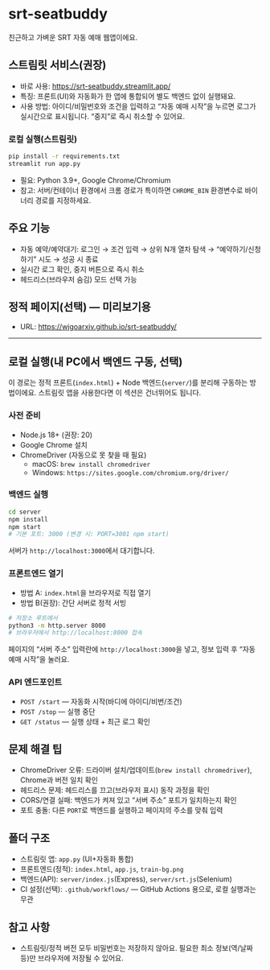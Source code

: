 # srt-seatbuddy

친근하고 가벼운 SRT 자동 예매 웹앱이에요.

## 스트림릿 서비스(권장)

- 바로 사용: https://srt-seatbuddy.streamlit.app/
- 특징: 프론트(UI)와 자동화가 한 앱에 통합되어 별도 백엔드 없이 실행돼요.
- 사용 방법: 아이디/비밀번호와 조건을 입력하고 “자동 예매 시작”을 누르면 로그가 실시간으로 표시됩니다. “중지”로 즉시 취소할 수 있어요.

### 로컬 실행(스트림릿)

```bash
pip install -r requirements.txt
streamlit run app.py
```

- 필요: Python 3.9+, Google Chrome/Chromium
- 참고: 서버/컨테이너 환경에서 크롬 경로가 특이하면 `CHROME_BIN` 환경변수로 바이너리 경로를 지정하세요.

## 주요 기능

- 자동 예약/예약대기: 로그인 → 조건 입력 → 상위 N개 열차 탐색 → “예약하기/신청하기” 시도 → 성공 시 종료
- 실시간 로그 확인, 중지 버튼으로 즉시 취소
- 헤드리스(브라우저 숨김) 모드 선택 가능

## 정적 페이지(선택) — 미리보기용

- URL: https://wjgoarxiv.github.io/srt-seatbuddy/

---

## 로컬 실행(내 PC에서 백엔드 구동, 선택)

이 경로는 정적 프론트(`index.html`) + Node 백엔드(`server/`)를 분리해 구동하는 방법이에요. 스트림릿 앱을 사용한다면 이 섹션은 건너뛰어도 됩니다.

### 사전 준비

- Node.js 18+ (권장: 20)
- Google Chrome 설치
- ChromeDriver (자동으로 못 찾을 때 필요)
  - macOS: `brew install chromedriver`
  - Windows: `https://sites.google.com/chromium.org/driver/`

### 백엔드 실행

```bash
cd server
npm install
npm start
# 기본 포트: 3000 (변경 시: PORT=3001 npm start)
```

서버가 `http://localhost:3000`에서 대기합니다.

### 프론트엔드 열기

- 방법 A: `index.html`을 브라우저로 직접 열기
- 방법 B(권장): 간단 서버로 정적 서빙

```bash
# 저장소 루트에서
python3 -m http.server 8000
# 브라우저에서 http://localhost:8000 접속
```

페이지의 “서버 주소” 입력란에 `http://localhost:3000`을 넣고, 정보 입력 후 “자동 예매 시작”을 눌러요.

### API 엔드포인트

- `POST /start` — 자동화 시작(바디에 아이디/비번/조건)
- `POST /stop` — 실행 중단
- `GET /status` — 실행 상태 + 최근 로그 확인

## 문제 해결 팁

- ChromeDriver 오류: 드라이버 설치/업데이트(`brew install chromedriver`), Chrome과 버전 일치 확인
- 헤드리스 문제: 헤드리스를 끄고(브라우저 표시) 동작 과정을 확인
- CORS/연결 실패: 백엔드가 켜져 있고 “서버 주소” 포트가 일치하는지 확인
- 포트 충돌: 다른 `PORT`로 백엔드를 실행하고 페이지의 주소를 맞춰 입력

## 폴더 구조

- 스트림릿 앱: `app.py` (UI+자동화 통합)
- 프론트엔드(정적): `index.html`, `app.js`, `train-bg.png`
- 백엔드(API): `server/index.js`(Express), `server/srt.js`(Selenium)
- CI 설정(선택): `.github/workflows/` — GitHub Actions 용으로, 로컬 실행과는 무관

## 참고 사항

- 스트림릿/정적 버전 모두 비밀번호는 저장하지 않아요. 필요한 최소 정보(역/날짜 등)만 브라우저에 저장될 수 있어요.
